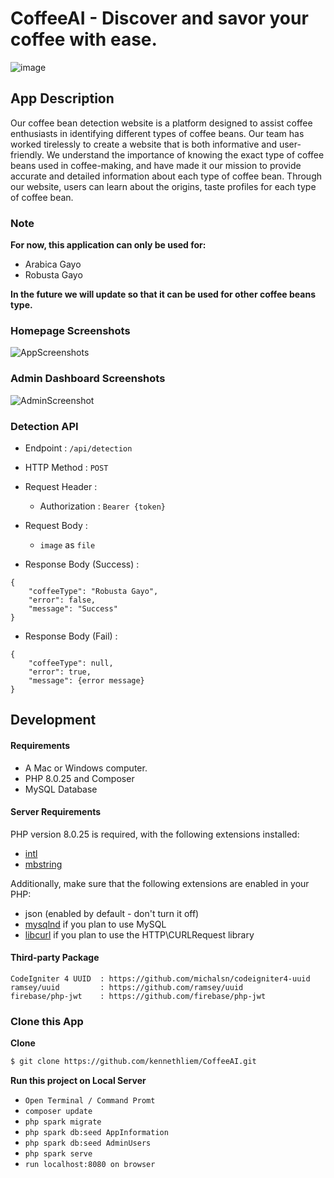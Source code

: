 # CoffeeAI - Discover and savor your coffee with ease.

![image](https://user-images.githubusercontent.com/69246482/224530445-6aff5c5b-b5cd-469d-92b8-2bfd4fceda35.png)

## App Description

Our coffee bean detection website is a platform designed to assist coffee enthusiasts in identifying different types of coffee beans. Our team has worked tirelessly to create a website that is both informative and user-friendly. We understand the importance of knowing the exact type of coffee beans used in coffee-making, and have made it our mission to provide accurate and detailed information about each type of coffee bean. Through our website, users can learn about the origins, taste profiles for each type of coffee bean.

### Note

<b>For now, this application can only be used for: </b>

- Arabica Gayo
- Robusta Gayo

<b>In the future we will update so that it can be used for other coffee beans type.</b>

### Homepage Screenshots

![AppScreenshots](https://user-images.githubusercontent.com/69246482/224529673-b68d91b4-c21b-4674-b109-7884e7445f8a.png)

### Admin Dashboard Screenshots

![AdminScreenshot](https://github.com/kennethliem/CoffeeAI/assets/69246482/8f2807db-0fb8-41c9-b7c9-f2f8222fa93f)

### Detection API

- Endpoint : `/api/detection`
- HTTP Method : `POST`
- Request Header :
  - Authorization : `Bearer {token}`
- Request Body :

  - `image` as `file`

- Response Body (Success) :

```
{
    "coffeeType": "Robusta Gayo",
    "error": false,
    "message": "Success"
}
```

- Response Body (Fail) :

```
{
    "coffeeType": null,
    "error": true,
    "message": {error message}
}
```

## Development

#### Requirements

- A Mac or Windows computer.
- PHP 8.0.25 and Composer
- MySQL Database

#### Server Requirements

PHP version 8.0.25 is required, with the following extensions installed:

- [intl](http://php.net/manual/en/intl.requirements.php)
- [mbstring](http://php.net/manual/en/mbstring.installation.php)

Additionally, make sure that the following extensions are enabled in your PHP:

- json (enabled by default - don't turn it off)
- [mysqlnd](http://php.net/manual/en/mysqlnd.install.php) if you plan to use MySQL
- [libcurl](http://php.net/manual/en/curl.requirements.php) if you plan to use the HTTP\CURLRequest library

#### Third-party Package

```
CodeIgniter 4 UUID  : https://github.com/michalsn/codeigniter4-uuid
ramsey/uuid         : https://github.com/ramsey/uuid
firebase/php-jwt    : https://github.com/firebase/php-jwt
```

### Clone this App

**Clone**

```bash
$ git clone https://github.com/kennethliem/CoffeeAI.git
```

**Run this project on Local Server**

- `Open Terminal / Command Promt`
- `composer update`
- `php spark migrate`
- `php spark db:seed AppInformation`
- `php spark db:seed AdminUsers`
- `php spark serve`
- `run localhost:8080 on browser`
